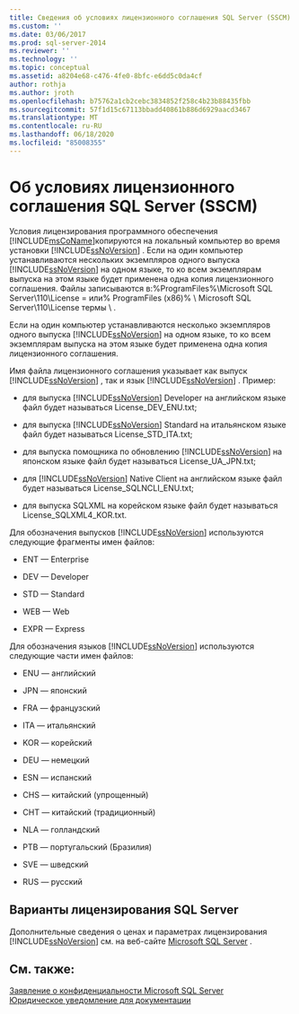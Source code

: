 ```yaml
---
title: Сведения об условиях лицензионного соглашения SQL Server (SSCM) | Документация Майкрософт
ms.custom: ''
ms.date: 03/06/2017
ms.prod: sql-server-2014
ms.reviewer: ''
ms.technology: ''
ms.topic: conceptual
ms.assetid: a8204e68-c476-4fe0-8bfc-e6dd5c0da4cf
author: rothja
ms.author: jroth
ms.openlocfilehash: b75762a1cb2cebc3834852f258c4b23b88435fbb
ms.sourcegitcommit: 57f1d15c67113bbadd40861b886d6929aacd3467
ms.translationtype: MT
ms.contentlocale: ru-RU
ms.lasthandoff: 06/18/2020
ms.locfileid: "85008355"
---
```

# <a name="about-the-sql-server-license-terms-sscm"></a>Об условиях лицензионного соглашения SQL Server (SSCM)
  Условия лицензирования программного обеспечения [!INCLUDE[msCoName](../../includes/msconame-md.md)]копируются на локальный компьютер во время установки [!INCLUDE[ssNoVersion](../../includes/ssnoversion-md.md)] . Если на один компьютер устанавливаются нескольких экземпляров одного выпуска [!INCLUDE[ssNoVersion](../../includes/ssnoversion-md.md)] на одном языке, то ко всем экземплярам выпуска на этом языке будет применена одна копия лицензионного соглашения. Файлы записываются в:%ProgramFiles%\Microsoft SQL Server\110\License = или% ProgramFiles (x86)% \ Microsoft SQL Server\110\License термы \\ .  
  
 Если на один компьютер устанавливаются несколько экземпляров одного выпуска [!INCLUDE[ssNoVersion](../../includes/ssnoversion-md.md)] на одном языке, то ко всем экземплярам выпуска на этом языке будет применена одна копия лицензионного соглашения.  
  
 Имя файла лицензионного соглашения указывает как выпуск [!INCLUDE[ssNoVersion](../../includes/ssnoversion-md.md)] , так и язык [!INCLUDE[ssNoVersion](../../includes/ssnoversion-md.md)] . Пример:  
  
-   для выпуска [!INCLUDE[ssNoVersion](../../includes/ssnoversion-md.md)] Developer на английском языке файл будет называться License_DEV_ENU.txt;  
  
-   для выпуска [!INCLUDE[ssNoVersion](../../includes/ssnoversion-md.md)] Standard на итальянском языке файл будет называться License_STD_ITA.txt;  
  
-   для выпуска помощника по обновлению [!INCLUDE[ssNoVersion](../../includes/ssnoversion-md.md)] на японском языке файл будет называться License_UA_JPN.txt;  
  
-   для [!INCLUDE[ssNoVersion](../../includes/ssnoversion-md.md)] Native Client на английском языке файл будет называться License_SQLNCLI_ENU.txt;  
  
-   для выпуска SQLXML на корейском языке файл будет называться License_SQLXML4_KOR.txt.  
  
 Для обозначения выпусков [!INCLUDE[ssNoVersion](../../includes/ssnoversion-md.md)] используются следующие фрагменты имен файлов:  
  
-   ENT — Enterprise  
  
-   DEV — Developer  
  
-   STD — Standard  
  
-   WEB — Web  
  
-   EXPR — Express  
  
 Для обозначения языков [!INCLUDE[ssNoVersion](../../includes/ssnoversion-md.md)] используются следующие части имен файлов:  
  
-   ENU — английский  
  
-   JPN — японский  
  
-   FRA — французский  
  
-   ITA — итальянский  
  
-   KOR — корейский  
  
-   DEU — немецкий  
  
-   ESN — испанский  
  
-   CHS — китайский (упрощенный)  
  
-   CHT — китайский (традиционный)  
  
-   NLA — голландский  
  
-   PTB — португальский (Бразилия)  
  
-   SVE — шведский  
  
-   RUS — русский  
  
## <a name="sql-server-licensing-options"></a>Варианты лицензирования SQL Server  
 Дополнительные сведения о ценах и параметрах лицензирования [!INCLUDE[ssNoVersion](../../includes/ssnoversion-md.md)] см. на веб-сайте [Microsoft SQL Server](https://go.microsoft.com/fwlink/?LinkId=190955) .  
  
## <a name="see-also"></a>См. также:  
 [Заявление о конфиденциальности Microsoft SQL Server](../../../2014/getting-started/microsoft-sql-server-privacy-statement.md)   
 [Юридическое уведомление для документации](../../../2014/getting-started/legal-notice-for-documentation.md)  
  
  
